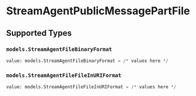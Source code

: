 # StreamAgentPublicMessagePartFile


## Supported Types

### `models.StreamAgentFileBinaryFormat`

```python
value: models.StreamAgentFileBinaryFormat = /* values here */
```

### `models.StreamAgentFileFileInURIFormat`

```python
value: models.StreamAgentFileFileInURIFormat = /* values here */
```

